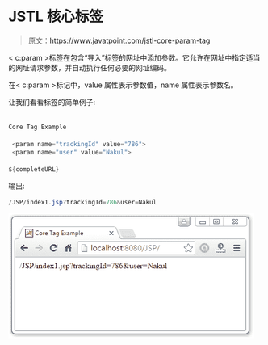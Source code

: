 # JSTL 核心<param>标签

> 原文：<https://www.javatpoint.com/jstl-core-param-tag>

< c:param >标签在包含“导入”标签的网址中添加参数。它允许在网址中指定适当的网址请求参数，并自动执行任何必要的网址编码。

在< c:param >标记中，value 属性表示参数值，name 属性表示参数名。

让我们看看<param>标签的简单例子:

```java

Core Tag Example

 <param name="trackingId" value="786">
 <param name="user" value="Nakul">

${completeURL} 
```

输出:

```java
/JSP/index1.jsp?trackingId=786&user=Nakul

```

![JSTL Core Tags9](img/443b37b44e29be94609e861db035972c.png)